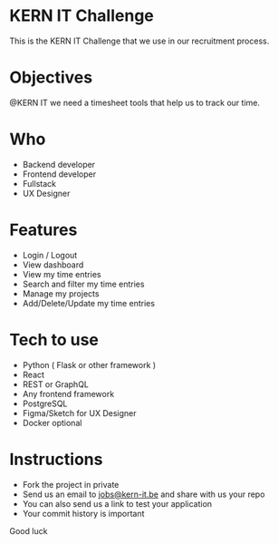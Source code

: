 # KERN IT Challenge

This is the KERN IT Challenge that we use in our recruitment process.

# Objectives

@KERN IT we need a timesheet tools that help us to track our time. 

# Who
- Backend developer
- Frontend developer
- Fullstack
- UX Designer

# Features 
- Login / Logout
- View dashboard
- View my time entries
- Search and filter my time entries
- Manage my projects
- Add/Delete/Update my time entries

# Tech to use
- Python ( Flask or other framework )
- React
- REST or GraphQL
- Any frontend framework
- PostgreSQL
- Figma/Sketch for UX Designer
- Docker optional


# Instructions
- Fork the project in private
- Send us an email to jobs@kern-it.be and share with us your repo
- You can also send us a link to test your application 
- Your commit history is important

Good luck
